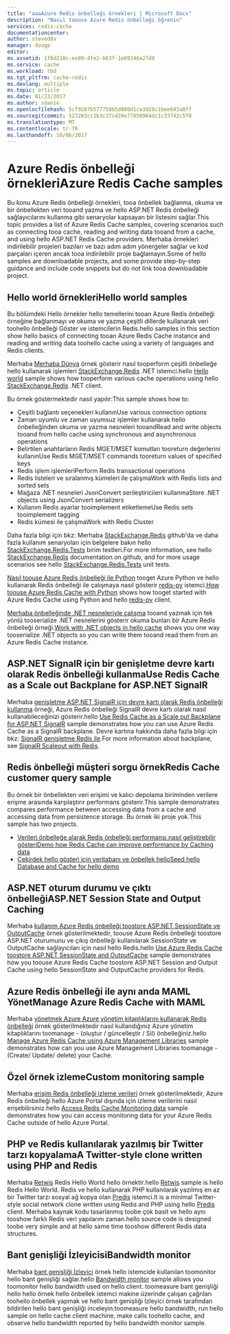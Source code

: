 ```yaml
---
title: "aaaAzure Redis önbelleği örnekleri | Microsoft Docs"
description: "Nasıl toouse Azure Redis önbelleği öğrenin"
services: redis-cache
documentationcenter: 
author: steved0x
manager: douge
editor: 
ms.assetid: 1f8d210c-ee09-4fe2-b63f-1e69246a27d8
ms.service: cache
ms.workload: tbd
ms.tgt_pltfrm: cache-redis
ms.devlang: multiple
ms.topic: article
ms.date: 01/23/2017
ms.author: sdanie
ms.openlocfilehash: 5cf9287b577758b5d880d1ca3928c1bee643a8ff
ms.sourcegitcommit: 523283cc1b3c37c428e77850964dc1c33742c5f0
ms.translationtype: MT
ms.contentlocale: tr-TR
ms.lasthandoff: 10/06/2017
---
```

# <a name="azure-redis-cache-samples"></a><span data-ttu-id="2a1cd-103">Azure Redis önbelleği örnekleri</span><span class="sxs-lookup"><span data-stu-id="2a1cd-103">Azure Redis Cache samples</span></span>
<span data-ttu-id="2a1cd-104">Bu konu Azure Redis önbelleği örnekleri, tooa önbellek bağlanma, okuma ve bir önbellekten veri tooand yazma ve hello ASP.NET Redis önbelleği sağlayıcılarını kullanma gibi senaryolar kapsayan bir listesini sağlar.</span><span class="sxs-lookup"><span data-stu-id="2a1cd-104">This topic provides a list of Azure Redis Cache samples, covering scenarios such as connecting tooa cache, reading and writing data tooand from a cache, and using hello ASP.NET Redis Cache providers.</span></span> <span data-ttu-id="2a1cd-105">Merhaba örnekleri indirilebilir projeleri bazıları ve bazı adım adım yönergeler sağlar ve kod parçaları içeren ancak tooa indirilebilir proje bağlamayın.</span><span class="sxs-lookup"><span data-stu-id="2a1cd-105">Some of hello samples are downloadable projects, and some provide step-by-step guidance and include code snippets but do not link tooa downloadable project.</span></span>

## <a name="hello-world-samples"></a><span data-ttu-id="2a1cd-106">Hello world örnekleri</span><span class="sxs-lookup"><span data-stu-id="2a1cd-106">Hello world samples</span></span>
<span data-ttu-id="2a1cd-107">Bu bölümdeki Hello örnekler hello temellerini tooan Azure Redis önbelleği örneğine bağlanmayı ve okuma ve yazma çeşitli dillerde kullanarak veri toohello önbelleği Göster ve istemcilerin Redis.</span><span class="sxs-lookup"><span data-stu-id="2a1cd-107">hello samples in this section show hello basics of connecting tooan Azure Redis Cache instance and reading and writing data toohello cache using a variety of languages and Redis clients.</span></span>

<span data-ttu-id="2a1cd-108">Merhaba [Merhaba Dünya](https://github.com/rustd/RedisSamples/tree/master/HelloWorld) örnek gösterir nasıl tooperform çeşitli önbelleğe hello kullanarak işlemleri [StackExchange.Redis](https://github.com/StackExchange/StackExchange.Redis) .NET istemci.</span><span class="sxs-lookup"><span data-stu-id="2a1cd-108">hello [Hello world](https://github.com/rustd/RedisSamples/tree/master/HelloWorld) sample shows how tooperform various cache operations using hello [StackExchange.Redis](https://github.com/StackExchange/StackExchange.Redis) .NET client.</span></span>

<span data-ttu-id="2a1cd-109">Bu örnek göstermektedir nasıl yapılır:</span><span class="sxs-lookup"><span data-stu-id="2a1cd-109">This sample shows how to:</span></span>

* <span data-ttu-id="2a1cd-110">Çeşitli bağlantı seçenekleri kullanın</span><span class="sxs-lookup"><span data-stu-id="2a1cd-110">Use various connection options</span></span>
* <span data-ttu-id="2a1cd-111">Zaman uyumlu ve zaman uyumsuz işlemler kullanarak hello önbelleğinden okuma ve yazma nesneleri tooand</span><span class="sxs-lookup"><span data-stu-id="2a1cd-111">Read and write objects tooand from hello cache using synchronous and asynchronous operations</span></span>
* <span data-ttu-id="2a1cd-112">Belirtilen anahtarların Redis MGET/MSET komutları tooreturn değerlerini kullanın</span><span class="sxs-lookup"><span data-stu-id="2a1cd-112">Use Redis MGET/MSET commands tooreturn values of specified keys</span></span>
* <span data-ttu-id="2a1cd-113">Redis işlem işlemleri</span><span class="sxs-lookup"><span data-stu-id="2a1cd-113">Perform Redis transactional operations</span></span>
* <span data-ttu-id="2a1cd-114">Redis listeleri ve sıralanmış kümeleri ile çalışma</span><span class="sxs-lookup"><span data-stu-id="2a1cd-114">Work with Redis lists and sorted sets</span></span>
* <span data-ttu-id="2a1cd-115">Mağaza .NET nesneleri JsonConvert serileştiricileri kullanma</span><span class="sxs-lookup"><span data-stu-id="2a1cd-115">Store .NET objects using JsonConvert serializers</span></span>
* <span data-ttu-id="2a1cd-116">Kullanım Redis ayarlar tooimplement etiketleme</span><span class="sxs-lookup"><span data-stu-id="2a1cd-116">Use Redis sets tooimplement tagging</span></span>
* <span data-ttu-id="2a1cd-117">Redis kümesi ile çalışma</span><span class="sxs-lookup"><span data-stu-id="2a1cd-117">Work with Redis Cluster</span></span>

<span data-ttu-id="2a1cd-118">Daha fazla bilgi için bkz: Merhaba [StackExchange.Redis](https://github.com/StackExchange/StackExchange.Redis) github'da ve daha fazla kullanım senaryoları için belgelere bakın hello [StackExchange.Redis.Tests](https://github.com/StackExchange/StackExchange.Redis/tree/master/StackExchange.Redis.Tests) birim testleri.</span><span class="sxs-lookup"><span data-stu-id="2a1cd-118">For more information, see hello [StackExchange.Redis](https://github.com/StackExchange/StackExchange.Redis) documentation on github, and for more usage scenarios see hello [StackExchange.Redis.Tests](https://github.com/StackExchange/StackExchange.Redis/tree/master/StackExchange.Redis.Tests) unit tests.</span></span>

<span data-ttu-id="2a1cd-119">[Nasıl toouse Azure Redis önbelleği ile Python](cache-python-get-started.md) tooget Azure Python ve hello kullanarak Redis önbelleği ile çalışmaya nasıl gösterir [redis-py](https://github.com/andymccurdy/redis-py) istemci.</span><span class="sxs-lookup"><span data-stu-id="2a1cd-119">[How toouse Azure Redis Cache with Python](cache-python-get-started.md) shows how tooget started with Azure Redis Cache using Python and hello [redis-py](https://github.com/andymccurdy/redis-py) client.</span></span>

<span data-ttu-id="2a1cd-120">[Merhaba önbelleğinde .NET nesneleriyle çalışma](cache-dotnet-how-to-use-azure-redis-cache.md#work-with-net-objects-in-the-cache) tooand yazmak için tek yönlü tooserialize .NET nesnelerini gösterir okuma bunları bir Azure Redis önbelleği örneği.</span><span class="sxs-lookup"><span data-stu-id="2a1cd-120">[Work with .NET objects in hello cache](cache-dotnet-how-to-use-azure-redis-cache.md#work-with-net-objects-in-the-cache) shows you one way tooserialize .NET objects so you can write them tooand read them from an Azure Redis Cache instance.</span></span> 

## <a name="use-redis-cache-as-a-scale-out-backplane-for-aspnet-signalr"></a><span data-ttu-id="2a1cd-121">ASP.NET SignalR için bir genişletme devre kartı olarak Redis önbelleği kullanma</span><span class="sxs-lookup"><span data-stu-id="2a1cd-121">Use Redis Cache as a Scale out Backplane for ASP.NET SignalR</span></span>
<span data-ttu-id="2a1cd-122">Merhaba [genişletme ASP.NET SignalR için devre kartı olarak Redis önbelleği kullanma](https://github.com/rustd/RedisSamples/tree/master/RedisAsSignalRBackplane) örneği, Azure Redis önbelleği SignalR devre kartı olarak nasıl kullanabileceğinizi gösterir.</span><span class="sxs-lookup"><span data-stu-id="2a1cd-122">hello [Use Redis Cache as a Scale out Backplane for ASP.NET SignalR](https://github.com/rustd/RedisSamples/tree/master/RedisAsSignalRBackplane) sample demonstrates how you can use Azure Redis Cache as a SignalR backplane.</span></span> <span data-ttu-id="2a1cd-123">Devre kartına hakkında daha fazla bilgi için bkz: [SignalR genişletme Redis ile](http://www.asp.net/signalr/overview/performance/scaleout-with-redis).</span><span class="sxs-lookup"><span data-stu-id="2a1cd-123">For more information about backplane, see [SignalR Scaleout with Redis](http://www.asp.net/signalr/overview/performance/scaleout-with-redis).</span></span>

## <a name="redis-cache-customer-query-sample"></a><span data-ttu-id="2a1cd-124">Redis önbelleği müşteri sorgu örnek</span><span class="sxs-lookup"><span data-stu-id="2a1cd-124">Redis Cache customer query sample</span></span>
<span data-ttu-id="2a1cd-125">Bu örnek bir önbellekten veri erişimi ve kalıcı depolama biriminden verilere erişme arasında karşılaştırır performans gösterir.</span><span class="sxs-lookup"><span data-stu-id="2a1cd-125">This sample demonstrates compares performance between accessing data from a cache and accessing data from persistence storage.</span></span> <span data-ttu-id="2a1cd-126">Bu örnek iki proje yok.</span><span class="sxs-lookup"><span data-stu-id="2a1cd-126">This sample has two projects.</span></span>

* [<span data-ttu-id="2a1cd-127">Verileri önbelleğe alarak Redis önbelleği performansı nasıl geliştirebilir gösteri</span><span class="sxs-lookup"><span data-stu-id="2a1cd-127">Demo how Redis Cache can improve performance by Caching data</span></span>](https://github.com/rustd/RedisSamples/tree/master/RedisCacheCustomerQuerySample)
* [<span data-ttu-id="2a1cd-128">Çekirdek hello gösteri için veritabanı ve önbellek hello</span><span class="sxs-lookup"><span data-stu-id="2a1cd-128">Seed hello Database and Cache for hello demo</span></span>](https://github.com/rustd/RedisSamples/tree/master/SeedCacheForCustomerQuerySample)

## <a name="aspnet-session-state-and-output-caching"></a><span data-ttu-id="2a1cd-129">ASP.NET oturum durumu ve çıktı önbelleği</span><span class="sxs-lookup"><span data-stu-id="2a1cd-129">ASP.NET Session State and Output Caching</span></span>
<span data-ttu-id="2a1cd-130">Merhaba [kullanım Azure Redis önbelleği toostore ASP.NET SessionState ve OutputCache](https://github.com/rustd/RedisSamples/tree/master/SessionState_OutputCaching) örnek gösterilmektedir, toouse Azure Redis önbelleği toostore ASP.NET oturumunu ve çıkış önbelleği kullanılarak SessionState ve OutputCache sağlayıcıları için nasıl hello Redis.</span><span class="sxs-lookup"><span data-stu-id="2a1cd-130">hello [Use Azure Redis Cache toostore ASP.NET SessionState and OutputCache](https://github.com/rustd/RedisSamples/tree/master/SessionState_OutputCaching) sample demonstrates how you toouse Azure Redis Cache toostore ASP.NET Session and Output Cache using hello SessionState and OutputCache providers for Redis.</span></span>

## <a name="manage-azure-redis-cache-with-maml"></a><span data-ttu-id="2a1cd-131">Azure Redis önbelleği ile aynı anda MAML Yönet</span><span class="sxs-lookup"><span data-stu-id="2a1cd-131">Manage Azure Redis Cache with MAML</span></span>
<span data-ttu-id="2a1cd-132">Merhaba [yönetmek Azure Azure yönetim kitaplıklarını kullanarak Redis önbelleği](https://github.com/rustd/RedisSamples/tree/master/ManageCacheUsingMAML) örnek gösterilmektedir nasıl kullandığınız Azure yönetim kitaplıklarını toomanage - (oluştur / güncelleştir / Sil) önbelleğiniz.</span><span class="sxs-lookup"><span data-stu-id="2a1cd-132">hello [Manage Azure Redis Cache using Azure Management Libraries](https://github.com/rustd/RedisSamples/tree/master/ManageCacheUsingMAML) sample demonstrates how can you use Azure Management Libraries toomanage - (Create/ Update/ delete) your Cache.</span></span> 

## <a name="custom-monitoring-sample"></a><span data-ttu-id="2a1cd-133">Özel örnek izleme</span><span class="sxs-lookup"><span data-stu-id="2a1cd-133">Custom monitoring sample</span></span>
<span data-ttu-id="2a1cd-134">Merhaba [erişim Redis önbelleği izleme verileri](https://github.com/rustd/RedisSamples/tree/master/CustomMonitoring) örnek gösterilmektedir, Azure Redis önbelleği hello Azure Portal dışında için izleme verilerini nasıl erişebilirsiniz.</span><span class="sxs-lookup"><span data-stu-id="2a1cd-134">hello [Access Redis Cache Monitoring data](https://github.com/rustd/RedisSamples/tree/master/CustomMonitoring) sample demonstrates how you can access monitoring data for your Azure Redis Cache outside of hello Azure Portal.</span></span>

## <a name="a-twitter-style-clone-written-using-php-and-redis"></a><span data-ttu-id="2a1cd-135">PHP ve Redis kullanılarak yazılmış bir Twitter tarzı kopyalama</span><span class="sxs-lookup"><span data-stu-id="2a1cd-135">A Twitter-style clone written using PHP and Redis</span></span>
<span data-ttu-id="2a1cd-136">Merhaba [Retwis](https://github.com/SyntaxC4-MSFT/retwis) Redis Hello World hello örnektir.</span><span class="sxs-lookup"><span data-stu-id="2a1cd-136">hello [Retwis](https://github.com/SyntaxC4-MSFT/retwis) sample is hello Redis Hello World.</span></span> <span data-ttu-id="2a1cd-137">Redis ve hello kullanarak PHP kullanılarak yazılmış en az bir Twitter tarzı sosyal ağ kopya olan [Predis](https://github.com/nrk/predis) istemci.</span><span class="sxs-lookup"><span data-stu-id="2a1cd-137">It is a minimal Twitter-style social network clone written using Redis and PHP using hello [Predis](https://github.com/nrk/predis) client.</span></span> <span data-ttu-id="2a1cd-138">Merhaba kaynak kodu tasarlanmış toobe çok basit ve hello aynı tooshow farklı Redis veri yapılarını zaman.</span><span class="sxs-lookup"><span data-stu-id="2a1cd-138">hello source code is designed toobe very simple and at hello same time tooshow different Redis data structures.</span></span>

## <a name="bandwidth-monitor"></a><span data-ttu-id="2a1cd-139">Bant genişliği İzleyicisi</span><span class="sxs-lookup"><span data-stu-id="2a1cd-139">Bandwidth monitor</span></span>
<span data-ttu-id="2a1cd-140">Merhaba [bant genişliği İzleyici](https://github.com/JonCole/SampleCode/tree/master/BandWidthMonitor) örnek hello istemcide kullanılan toomonitor hello bant genişliği sağlar.</span><span class="sxs-lookup"><span data-stu-id="2a1cd-140">hello [Bandwidth monitor](https://github.com/JonCole/SampleCode/tree/master/BandWidthMonitor) sample allows you toomonitor hello bandwidth used on hello client.</span></span> <span data-ttu-id="2a1cd-141">toomeasure bant genişliği hello hello örnek hello önbellek istemci makine üzerinde çalışan çağrıları toohello önbellek yapmak ve hello bant genişliği İzleyici örnek tarafından bildirilen hello bant genişliği inceleyin.</span><span class="sxs-lookup"><span data-stu-id="2a1cd-141">toomeasure hello bandwidth, run hello sample on hello cache client machine, make calls toohello cache, and observe hello bandwidth reported by hello bandwidth monitor sample.</span></span>

